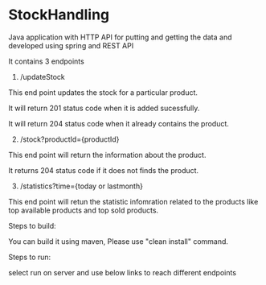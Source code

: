 # StockHandling
Java application with HTTP API for putting and getting the data and developed using spring and REST API

It contains 3 endpoints

1. /updateStock

 This end point updates the stock for a particular product.

It will return 201 status code when it is added sucessfully.

It will return 204 status code when it already contains the product.

2. /stock?productId={productId}

This end point will return the information about the product.

It returns 204 status code if it does not finds the product.

3. /statistics?time={today or lastmonth}

This end point will retun the statistic infomration related to the products like top available products and top sold products.

 

Steps to build:

You can build it using maven, Please use "clean install" command.

 

Steps to run:

select run on server and use below links to reach different endpoints
